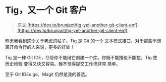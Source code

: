 # Tig，又一个 Git 客户

> 原文:[https://dev.to/brunjact/tig-yet-another-git-client-enf](https://dev.to/brunjact/tig-yet-another-git-client-enf)

昨天我看到[这个](https://monades.roperzh.com/weekly-command-going-over-git-history-with-tig/)关于[老虎](https://github.com/jonas/tig)的帖子。Tig 是 Git 的一个
文本模式接口。对于那些不想
离开命令行的人来说，更多的好处！

Tig 是一种 Git IDE，尽管你不能用它创建一个库。你既不能推也不能拉。Tig 使历史检验
变得又快又容易。我不觉得提交工作流非常
简单。

至于 Git IDEs go，Magit 仍然是我的首选。